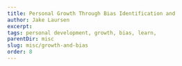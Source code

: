 ```yaml
---
title: Personal Growth Through Bias Identification and 
author: Jake Laursen
excerpt: 
tags: personal development, growth, bias, learn,  
parentDir: misc
slug: misc/growth-and-bias
order: 8
---
```


